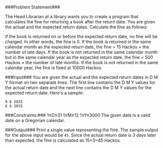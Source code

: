 ###Problem Statement###

The Head Librarian at a library wants you to create a program that calculates the fine for returning a book after the return date. You are given the actual and the expected return dates. Calculate the fine as follows:

If the book is returned on or before the expected return date, no fine will be charged. In other words, the fine is 0.
If the book is returned in the same calendar month as the expected return date, the fine = 15 Hackos × the number of late days.
If the book is not returned in the same calendar month but in the same calendar year as the expected return date, the fine = 500 Hackos × the number of late months.
If the book is not returned in the same calendar year, the fine is fixed at 10000 Hackos.

###Input###
You are given the actual and the expected return dates in D M Y format on two separate lines. The first line contains the D M Y values for the actual return date and the next line contains the D M Y values for the expected return date. Here's a sample:
```
9 6 2015
6 6 2015
```
###Constraints:###
1≤D≤31 
1≤M≤12 
1≤Y≤3000 
The given date is a valid date on a Gregorian calendar.

###Output### 
Print a single value representing the fine. 
The sample output for the above input would be ```45```. 
Since the actual return date is 3 days later than expected, the fine is calculated as 15×3=45 Hackos.
